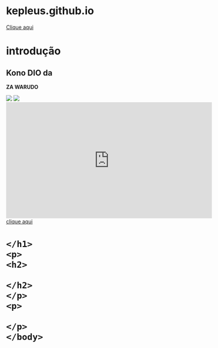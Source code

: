 # kepleus.github.io
<html>
    <head>
        <title>
            Maykonsoft
        </title>
    </head>
    <body>
        <a href="eae.html">Clique aqui</a>
    <h1>
        introdução
    </h1>
    <p>
    <h2>
        Kono DIO da
    </h2>
    </p>
    <p>
        <b> ZA WARUDO</b>
    </p>
    <img src="muda muda.gif">
    <img src="ora ora.gif">
    <iframe width="560" height="315" src="https://www.youtube.com/embed/td7aVHyB05M" frameborder="0" allow="accelerometer; autoplay; encrypted-media; gyroscope; picture-in-picture" allowfullscreen></iframe>
    </body>
</html>












<html>
    <head>
        <title>
            diegodiegodiegodiego
        </title>
    </head>
    <body>
        <a href="xesquedele.html">clique aqui</a>
    <h1>
        
    </h1>
    <p>
    <h2>
        
    </h2>
    </p>
    <p>
        
    </p>
    </body>
</html>

